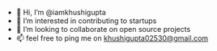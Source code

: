 - 👋 Hi, I’m @iamkhushigupta
- 👀 I’m interested in contributing to startups
- 💞️ I’m looking to collaborate on open source projects
- 📫 feel free to ping me on khushigupta02530@gmail.com

<!---
iamkhushigupta/iamkhushigupta is a ✨ special ✨ repository because its `README.md` (this file) appears on your GitHub profile.
You can click the Preview link to take a look at your changes.
--->

